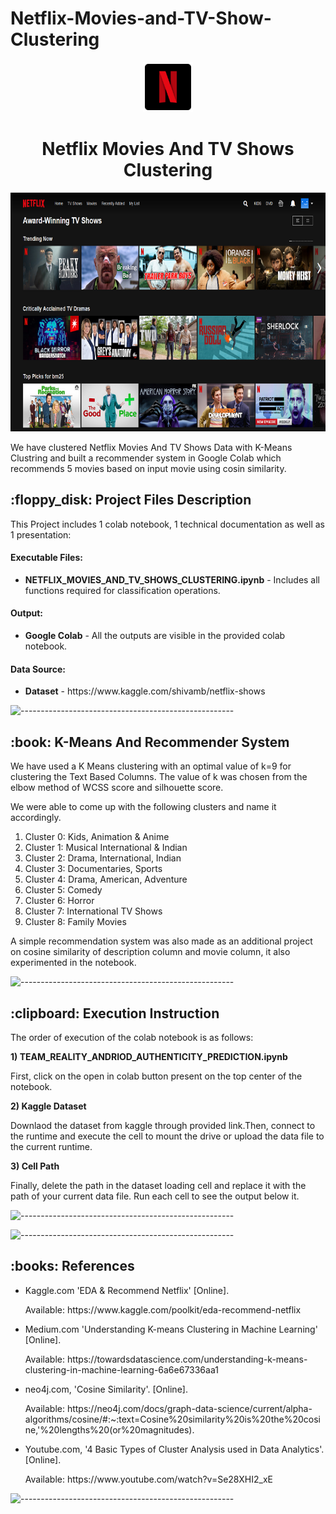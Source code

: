 # Netflix-Movies-and-TV-Show-Clustering

<p align="center"> 
  <img src="Images/netflix-logo-png-2574.png" alt="netflix-logo-png-2574.png" width="80px" height="80px">
</p>
<h1 align="center"> Netflix Movies And TV Shows Clustering </h1>


<p align="center"> 
<img src="Images/05cItXL96l4LE9n02WfDR0h-6.png" alt="05cItXL96l4LE9n02WfDR0h-6.png" height="382px">
</p>

<p>We have clustered Netflix Movies And TV Shows Data with K-Means Clustring and built a recommender system in Google Colab which recommends 5 movies based on input movie using cosin similarity.</p>

<h2> :floppy_disk: Project Files Description</h2>

<p>This Project includes 1 colab notebook, 1 technical documentation as well as 1 presentation:</p>
<h4>Executable Files:</h4>
<ul>
  <li><b>NETFLIX_MOVIES_AND_TV_SHOWS_CLUSTERING.ipynb</b> - Includes all functions required for classification operations.</li>
</ul>

<h4>Output:</h4>
<ul>
  <li><b>Google Colab</b> - All the outputs are visible in the provided colab notebook.
</ul>

<h4>Data Source:</h4>
<ul>
  <li><b>Dataset</b> - https://www.kaggle.com/shivamb/netflix-shows</li>
</ul>

![-----------------------------------------------------](https://raw.githubusercontent.com/andreasbm/readme/master/assets/lines/rainbow.png)

<h2> :book: K-Means And Recommender System</h2>

<p>We have used a K Means clustering with an optimal value of k=9 for clustering the Text Based Columns. The value of k was chosen from the elbow method of WCSS score and silhouette score. 

We were able to come up with the following clusters and name it accordingly. 

1. Cluster 0: Kids, Animation & Anime
2. Cluster 1: Musical International & Indian
3. Cluster 2: Drama, International, Indian
4. Cluster 3: Documentaries, Sports
5. Cluster 4: Drama, American, Adventure
6. Cluster 5: Comedy
7. Cluster 6: Horror
8. Cluster 7: International TV Shows
9. Cluster 8: Family Movies
  
A simple recommendation system was also made as an additional project on cosine similarity of description column and movie column, it also experimented in the notebook.

</p>

![-----------------------------------------------------](https://raw.githubusercontent.com/andreasbm/readme/master/assets/lines/rainbow.png)

<h2> :clipboard: Execution Instruction</h2>
<p>The order of execution of the colab notebook is as follows:</p>
<p><b>1) TEAM_REALITY_ANDRIOD_AUTHENTICITY_PREDICTION.ipynb</b></p>
<p>First, click on the open in colab button present on the top center of the notebook.</p>
<p><b>2) Kaggle Dataset</b></p>
<p>Downlaod the dataset from kaggle through provided link.Then, connect to the runtime and execute the cell to mount the drive or upload the data file to the current runtime.</p>
<p><b>3) Cell Path</b></p>
<p>Finally, delete the path in the dataset loading cell and replace it with the path of your current data file. Run each cell to see the output below it.</p>

![-----------------------------------------------------](https://raw.githubusercontent.com/andreasbm/readme/master/assets/lines/rainbow.png)




![-----------------------------------------------------](https://raw.githubusercontent.com/andreasbm/readme/master/assets/lines/rainbow.png)
<h2> :books: References</h2>
<ul>
  <li><p>Kaggle.com 'EDA & Recommend Netflix' [Online].</p>
      <p>Available: https://www.kaggle.com/poolkit/eda-recommend-netflix</p>
  </li>
  <li><p>Medium.com 'Understanding K-means Clustering in Machine Learning' [Online].</p>
      <p>Available: https://towardsdatascience.com/understanding-k-means-clustering-in-machine-learning-6a6e67336aa1</p>
  </li>
  <li><p>neo4j.com, 'Cosine Similarity'. [Online].</p>
      <p>Available: https://neo4j.com/docs/graph-data-science/current/alpha-algorithms/cosine/#:~:text=Cosine%20similarity%20is%20the%20cosine,'%20lengths%20(or%20magnitudes).</p>
  </li>
  <li><p>Youtube.com, '4 Basic Types of Cluster Analysis used in Data Analytics'. [Online].</p>
      <p>Available: https://www.youtube.com/watch?v=Se28XHI2_xE</p>
  </li>
</ul>

![-----------------------------------------------------](https://raw.githubusercontent.com/andreasbm/readme/master/assets/lines/rainbow.png)
